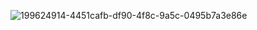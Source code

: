 ![199624914-4451cafb-df90-4f8c-9a5c-0495b7a3e86e](https://user-images.githubusercontent.com/95782145/199835991-ab0ab004-d005-4497-bdd4-19243784c92d.png)
